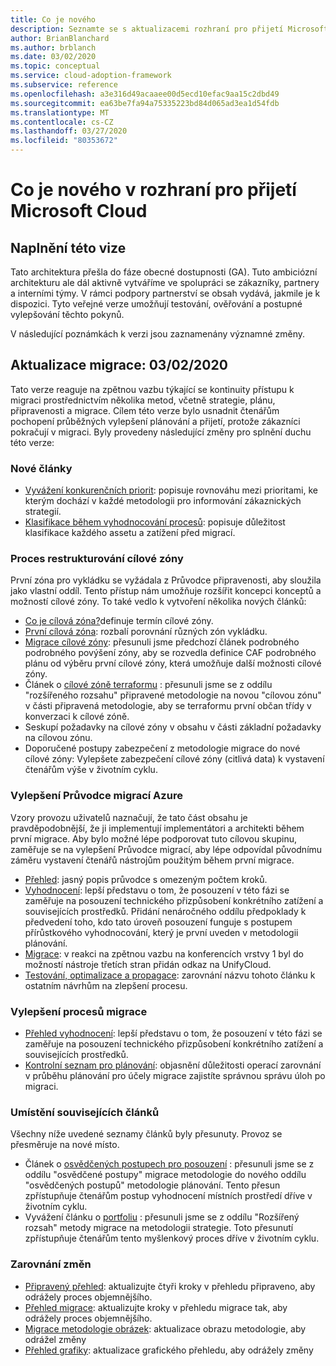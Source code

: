 ```yaml
---
title: Co je nového
description: Seznamte se s aktualizacemi rozhraní pro přijetí Microsoft Cloud pro Azure.
author: BrianBlanchard
ms.author: brblanch
ms.date: 03/02/2020
ms.topic: conceptual
ms.service: cloud-adoption-framework
ms.subservice: reference
ms.openlocfilehash: a3e316d49acaaee00d5ecd10efac9aa15c2dbd49
ms.sourcegitcommit: ea63be7fa94a75335223bd84d065ad3ea1d54fdb
ms.translationtype: MT
ms.contentlocale: cs-CZ
ms.lasthandoff: 03/27/2020
ms.locfileid: "80353672"
---
```

# <a name="whats-new-in-the-microsoft-cloud-adoption-framework"></a>Co je nového v rozhraní pro přijetí Microsoft Cloud

## <a name="fulfilling-the-vision"></a>Naplnění této vize

Tato architektura přešla do fáze obecné dostupnosti (GA). Tuto ambiciózní architekturu ale dál aktivně vytváříme ve spolupráci se zákazníky, partnery a interními týmy. V rámci podpory partnerství se obsah vydává, jakmile je k dispozici. Tyto veřejné verze umožňují testování, ověřování a postupné vylepšování těchto pokynů.

V následující poznámkách k verzi jsou zaznamenány významné změny.

## <a name="migration-update-03022020"></a>Aktualizace migrace: 03/02/2020

Tato verze reaguje na zpětnou vazbu týkající se kontinuity přístupu k migraci prostřednictvím několika metod, včetně strategie, plánu, připravenosti a migrace. Cílem této verze bylo usnadnit čtenářům pochopení průběžných vylepšení plánování a přijetí, protože zákazníci pokračují v migraci. Byly provedeny následující změny pro splnění duchu této verze:

### <a name="new-articles"></a>Nové články

- [Vyvážení konkurenčních priorit](../strategy/balance-competing-priorities.md): popisuje rovnováhu mezi prioritami, ke kterým dochází v každé metodologii pro informování zákaznických strategií.
- [Klasifikace během vyhodnocování procesů](../migrate/migration-considerations/assess/classify.md): popisuje důležitost klasifikace každého assetu a zatížení před migrací.

### <a name="restructure-landing-zone-process"></a>Proces restrukturování cílové zóny

První zóna pro vykládku se vyžádala z Průvodce připravenosti, aby sloužila jako vlastní oddíl. Tento přístup nám umožňuje rozšířit koncepci konceptů a možností cílové zóny. To také vedlo k vytvoření několika nových článků:

- [Co je cílová zóna?](../ready/landing-zone/index.md)definuje termín cílové zóny.
- [První cílová zóna](../ready/landing-zone/first-landing-zone.md): rozbalí porovnání různých zón vykládku.
- [Migrace cílové zóny](../ready/landing-zone/migrate-landing-zone.md): přesunuli jsme předchozí článek podrobného podrobného povýšení zóny, aby se rozvedla definice CAF podrobného plánu od výběru první cílové zóny, která umožňuje další možnosti cílové zóny.
- Článek o [cílové zóně terraformu](../ready/landing-zone/terraform-landing-zone.md) : přesunuli jsme se z oddílu "rozšířeného rozsahu" připravené metodologie na novou "cílovou zónu" v části připravená metodologie, aby se terraformu první občan třídy v konverzaci k cílové zóně.
- Seskupí požadavky na cílové zóny v obsahu v části základní požadavky na cílovou zónu.
- Doporučené postupy zabezpečení z metodologie migrace do nové cílové zóny: Vylepšete zabezpečení cílové zóny (citlivá data) k vystavení čtenářům výše v životním cyklu.

### <a name="refinements-to-the-azure-migration-guide"></a>Vylepšení Průvodce migrací Azure

Vzory provozu uživatelů naznačují, že tato část obsahu je pravděpodobnější, že ji implementují implementátori a architekti během první migrace. Aby bylo možné lépe podporovat tuto cílovou skupinu, zaměřuje se na vylepšení Průvodce migrací, aby lépe odpovídal původnímu záměru vystavení čtenářů nástrojům použitým během první migrace.

- [Přehled](../migrate/azure-migration-guide/index.md): jasný popis průvodce s omezeným počtem kroků.
- [Vyhodnocení](../migrate/azure-migration-guide/assess.md): lepší představu o tom, že posouzení v této fázi se zaměřuje na posouzení technického přizpůsobení konkrétního zatížení a souvisejících prostředků. Přidání nenáročného oddílu předpoklady k předvedení toho, kdo tato úroveň posouzení funguje s postupem přírůstkového vyhodnocování, který je první uveden v metodologii plánování.
- [Migrace](../migrate/azure-migration-guide/migrate.md): v reakci na zpětnou vazbu na konferencích vrstvy 1 byl do možností nástroje třetích stran přidán odkaz na UnifyCloud.
- [Testování, optimalizace a propagace](../migrate/azure-migration-guide/optimize-and-transform.md): zarovnání názvu tohoto článku k ostatním návrhům na zlepšení procesu.

### <a name="refinements-to-migration-process-improvements"></a>Vylepšení procesů migrace

- [Přehled vyhodnocení](../migrate/migration-considerations/assess/index.md): lepší představu o tom, že posouzení v této fázi se zaměřuje na posouzení technického přizpůsobení konkrétního zatížení a souvisejících prostředků.
- [Kontrolní seznam pro plánování](../migrate/migration-considerations/prerequisites/planning-checklist.md): objasnění důležitosti operací zarovnání v průběhu plánování pro účely migrace zajistíte správnou správu úloh po migraci.

### <a name="placement-of-related-articles"></a>Umístění souvisejících článků

Všechny níže uvedené seznamy článků byly přesunuty. Provoz se přesměruje na nové místo.

- Článek o [osvědčených postupech pro posouzení](../plan/contoso-migration-assessment.md) : přesunuli jsme se z oddílu "osvědčené postupy" migrace metodologie do nového oddílu "osvědčených postupů" metodologie plánování. Tento přesun zpřístupňuje čtenářům postup vyhodnocení místních prostředí dříve v životním cyklu.
- Vyvážení článku o [portfoliu](../strategy/balance-the-portfolio.md) : přesunuli jsme se z oddílu "Rozšířený rozsah" metody migrace na metodologii strategie. Toto přesunutí zpřístupňuje čtenářům tento myšlenkový proces dříve v životním cyklu.

### <a name="alignment-of-the-changes"></a>Zarovnání změn

- [Připravený přehled](../ready/index.md): aktualizujte čtyři kroky v přehledu připraveno, aby odrážely proces objemnějšího.
- [Přehled migrace](../migrate/index.md): aktualizujte kroky v přehledu migrace tak, aby odrážely proces objemnějšího.
- [Migrace metodologie obrázek](../migrate/index.md): aktualizace obrazu metodologie, aby odrážel změny
- [Přehled grafiky](../index.md): aktualizace grafického přehledu, aby odrážely změny
